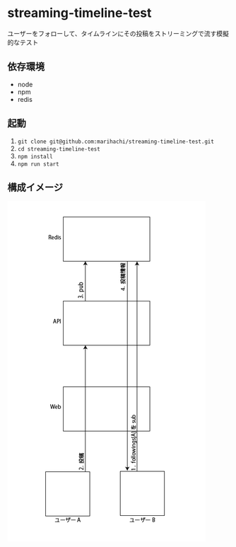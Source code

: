 # streaming-timeline-test
ユーザーをフォローして、タイムラインにその投稿をストリーミングで流す模擬的なテスト

## 依存環境
- node
- npm
- redis

## 起動
1. `git clone git@github.com:marihachi/streaming-timeline-test.git`
2. `cd streaming-timeline-test`
3. `npm install`
4. `npm run start`

## 構成イメージ
![image](image.png)

